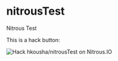 nitrousTest
===========

Nitrous Test

This is a hack button:


<a href="https://www.nitrous.io/hack_button?source=embed&runtime=nodejs&repo=hkousha%2FnitrousTest" style="border:0;text-decoration:none"><img src="https://d3o0mnbgv6k92a.cloudfront.net/assets/hack-l-v1-3cc067e71372f6045e1949af9d96095b.png" alt="Hack hkousha/nitrousTest on Nitrous.IO" /></a>
